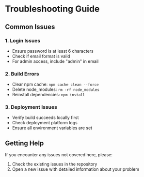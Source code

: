 # Troubleshooting Guide

## Common Issues

### 1. Login Issues
- Ensure password is at least 6 characters
- Check if email format is valid
- For admin access, include "admin" in email

### 2. Build Errors
- Clear npm cache: `npm cache clean --force`
- Delete node_modules: `rm -rf node_modules`
- Reinstall dependencies: `npm install`

### 3. Deployment Issues
- Verify build succeeds locally first
- Check deployment platform logs
- Ensure all environment variables are set

## Getting Help
If you encounter any issues not covered here, please:
1. Check the existing issues in the repository
2. Open a new issue with detailed information about your problem
